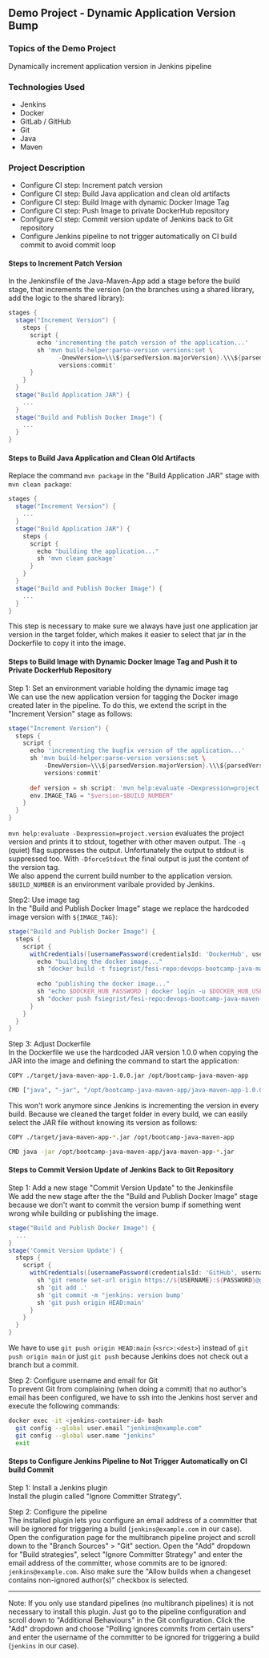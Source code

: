 ## Demo Project - Dynamic Application Version Bump

### Topics of the Demo Project
Dynamically increment application version in Jenkins pipeline

### Technologies Used
- Jenkins
- Docker
- GitLab / GitHub
- Git
- Java
- Maven

### Project Description
- Configure CI step: Increment patch version
- Configure CI step: Build Java application and clean old artifacts
- Configure CI step: Build Image with dynamic Docker Image Tag
- Configure CI step: Push Image to private DockerHub repository
- Configure CI step: Commit version update of Jenkins back to Git repository
- Configure Jenkins pipeline to not trigger automatically on CI build commit to avoid commit loop

#### Steps to Increment Patch Version
In the Jenkinsfile of the Java-Maven-App add a stage before the build stage, that increments the version (on the branches using a shared library, add the logic to the shared library):
```groovy
stages {
  stage("Increment Version") {
    steps {
      script {
        echo 'incrementing the patch version of the application...'
        sh 'mvn build-helper:parse-version versions:set \
              -DnewVersion=\\\${parsedVersion.majorVersion}.\\\${parsedVersion.minorVersion}.\\\${parsedVersion.nextIncrementalVersion} \
              versions:commit'
      }
    }
  }
  stage("Build Application JAR") {
    ...
  }
  stage("Build and Publish Docker Image") {
    ...
  }
}
```

#### Steps to Build Java Application and Clean Old Artifacts
Replace the command `mvn package` in the "Build Application JAR" stage with `mvn clean package`:
```groovy
stages {
  stage("Increment Version") {
    ...
  }
  stage("Build Application JAR") {
    steps {
      script {
        echo "building the application..."
        sh 'mvn clean package'
      }
    }
  }
  stage("Build and Publish Docker Image") {
    ...
  }
}
```
This step is necessary to make sure we always have just one application jar version in the target folder, which makes it easier to select that jar in the Dockerfile to copy it into the image.

#### Steps to Build Image with Dynamic Docker Image Tag and Push it to Private DockerHub Repository
Step 1: Set an environment variable holding the dynamic image tag\
We can use the new application version for tagging the Docker image created later in the pipeline. To do this, we extend the script in the "Increment Version" stage as follows:
```groovy
stage("Increment Version") {
  steps {
    script {
      echo 'incrementing the bugfix version of the application...'
      sh 'mvn build-helper:parse-version versions:set \
          -DnewVersion=\\\${parsedVersion.majorVersion}.\\\${parsedVersion.minorVersion}.\\\${parsedVersion.nextIncrementalVersion} \
          versions:commit'
      
      def version = sh script: 'mvn help:evaluate -Dexpression=project.version -q -DforceStdout', returnStdout: true
      env.IMAGE_TAG = "$version-$BUILD_NUMBER"
    }
  }
}
```
`mvn help:evaluate -Dexpression=project.version` evaluates the project version and prints it to stdout, together with other maven output. The `-q` (quiet) flag suppresses the output. Unfortunately the output to stdout is suppressed too. With `-DforceStdout` the final output is just the content of the version tag.\
We also append the current build number to the application version. `$BUILD_NUMBER` is an environment varibale provided by Jenkins.

Step2: Use image tag\
In the "Build and Publish Docker Image" stage we replace the hardcoded image version with `${IMAGE_TAG}`:
```groovy
stage("Build and Publish Docker Image") {
  steps {
    script {
      withCredentials([usernamePassword(credentialsId: 'DockerHub', usernameVariable: 'DOCKER_HUB_USERNAME', passwordVariable: 'DOCKER_HUB_PASSWORD')]) {
        echo "building the docker image..."
        sh "docker build -t fsiegrist/fesi-repo:devops-bootcamp-java-maven-app-${IMAGE_TAG} ."
                        
        echo "publishing the docker image..."
        sh "echo $DOCKER_HUB_PASSWORD | docker login -u $DOCKER_HUB_USERNAME --password-stdin"
        sh "docker push fsiegrist/fesi-repo:devops-bootcamp-java-maven-app-${IMAGE_TAG}"
      }
    }
  }
}
```

Step 3: Adjust Dockerfile\
In the Dockerfile we use the hardcoded JAR version 1.0.0 when copying the JAR into the image and defining the command to start the application:
```sh
COPY ./target/java-maven-app-1.0.0.jar /opt/bootcamp-java-maven-app

CMD ["java", "-jar", "/opt/bootcamp-java-maven-app/java-maven-app-1.0.0.jar"]
```

This won't work anymore since Jenkins is incrementing the version in every build. Because we cleaned the target folder in every build, we can easily select the JAR file without knowing its version as follows:
```sh
COPY ./target/java-maven-app-*.jar /opt/bootcamp-java-maven-app

CMD java -jar /opt/bootcamp-java-maven-app/java-maven-app-*.jar
```

#### Steps to Commit Version Update of Jenkins Back to Git Repository
Step 1: Add a new stage "Commit Version Update" to the Jenkinsfile\
We add the new stage after the the "Build and Publish Docker Image" stage because we don't want to commit the version bump if something went wrong while building or publishing the image.
```groovy
stage("Build and Publish Docker Image") {
  ...
}
stage('Commit Version Update') {
  steps {
    script {
      withCredentials([usernamePassword(credentialsId: 'GitHub', usernameVariable: 'USERNAME', passwordVariable: 'PASSWORD')]) {
        sh "git remote set-url origin https://${USERNAME}:${PASSWORD}@github.com/fsiegrist/devops-bootcamp-java-maven-app.git"
        sh 'git add .'
        sh 'git commit -m "jenkins: version bump'
        sh 'git push origin HEAD:main'
      }
    }
  }
}
```
We have to use `git push origin HEAD:main` (`<src>:<dest>`) instead of `git push origin main` or just `git push` because Jenkins does not check out a branch but a commit.

Step 2: Configure username and email for Git\
To prevent Git from complaining (when doing a commit) that no author's email has been configured, we have to ssh into the Jenkins host server and execute the following commands:
```sh
docker exec -it <jenkins-container-id> bash
  git config --global user.email "jenkins@example.com"
  git config --global user.name "jenkins"
  exit
```

#### Steps to Configure Jenkins Pipeline to Not Trigger Automatically on CI build Commit
Step 1: Install a Jenkins plugin\
Install the plugin called "Ignore Committer Strategy". 

Step 2: Configure the pipeline\
The installed plugin lets you configure an email address of a committer that will be ignored for triggering a build (`jenkins@example.com` in our case). Open the configuration page for the multibranch pipeline project and scroll down to the "Branch Sources" > "Git" section. Open the "Add" dropdown for "Build strategies", select "Ignore Committer Strategy" and enter the email address of the committer, whose commits are to be ignored: `jenkins@example.com`. Also make sure the "Allow builds when a changeset contains non-ignored author(s)" checkbox is selected.

****

Note: If you only use standard pipelines (no multibranch pipelines) it is not necessary to install this plugin. Just go to the pipeline configuration and scroll down to "Additional Behaviours" in the Git configuration. Click the "Add" dropdown and choose "Polling ignores commits from certain users" and enter the username of the committer to be ignored for triggering a build (`jenkins` in our case).
